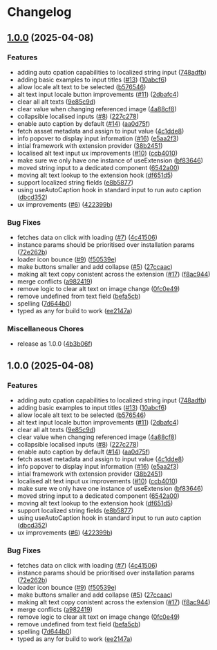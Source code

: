 # Changelog

## [1.0.0](https://github.com/amplience/dc-extension-automatic-alt-text/compare/v1.0.0...v1.0.0) (2025-04-08)


### Features

* adding auto cpation capabilities to localized string input ([748adfb](https://github.com/amplience/dc-extension-automatic-alt-text/commit/748adfbd3f31142b14e5f643017b5b686631392f))
* adding basic examples to input titles ([#13](https://github.com/amplience/dc-extension-automatic-alt-text/issues/13)) ([10abcf6](https://github.com/amplience/dc-extension-automatic-alt-text/commit/10abcf63ff3da29ca5ce00cd319100e23361ef79))
* allow locale alt text to be selected ([b576546](https://github.com/amplience/dc-extension-automatic-alt-text/commit/b5765468c169a6a80a1e3d5c49255cabe22b4190))
* alt text input locale button improvements ([#11](https://github.com/amplience/dc-extension-automatic-alt-text/issues/11)) ([2dbafc4](https://github.com/amplience/dc-extension-automatic-alt-text/commit/2dbafc4737fb92448fca7d92d580e93f291673e1))
* clear all alt texts ([9e85c9d](https://github.com/amplience/dc-extension-automatic-alt-text/commit/9e85c9d144b609d84460313bf65316dcf107714f))
* clear value when changing referenced image ([4a88cf8](https://github.com/amplience/dc-extension-automatic-alt-text/commit/4a88cf8ae5574f437e2c44d13de6d7b1884f39b4))
* collapsible localised inputs ([#8](https://github.com/amplience/dc-extension-automatic-alt-text/issues/8)) ([227c278](https://github.com/amplience/dc-extension-automatic-alt-text/commit/227c278bccd6f08295756baf5df9d65896a33faf))
* enable auto caption by default ([#14](https://github.com/amplience/dc-extension-automatic-alt-text/issues/14)) ([aa0d75f](https://github.com/amplience/dc-extension-automatic-alt-text/commit/aa0d75f80252c4ae62445f3a2f600ecbfd28de75))
* fetch assset metadata and assign to input value ([4c1dde8](https://github.com/amplience/dc-extension-automatic-alt-text/commit/4c1dde82b83f75a472c7be4e99a465a4917be0cf))
* info popover to display input information ([#16](https://github.com/amplience/dc-extension-automatic-alt-text/issues/16)) ([e5aa2f3](https://github.com/amplience/dc-extension-automatic-alt-text/commit/e5aa2f3c515b09e444d2b476bea40146998e04ec))
* intial framework with extension provider ([38b2451](https://github.com/amplience/dc-extension-automatic-alt-text/commit/38b2451894141380448ee50801d6692d09d4bae5))
* localised alt text input ux improvements ([#10](https://github.com/amplience/dc-extension-automatic-alt-text/issues/10)) ([ccb4010](https://github.com/amplience/dc-extension-automatic-alt-text/commit/ccb4010c4ff0a18d0fed2b05d822f534dde95147))
* make sure we only have one instance of useExtension ([bf83646](https://github.com/amplience/dc-extension-automatic-alt-text/commit/bf83646dae95d0c0e27e6fff385c6fdf95a7cb50))
* moved string input to a dedicated component ([6542a00](https://github.com/amplience/dc-extension-automatic-alt-text/commit/6542a000821726a3f1c8e0f0fd1e801d47ec247d))
* moving alt text lookup to the extension hook ([df651d5](https://github.com/amplience/dc-extension-automatic-alt-text/commit/df651d5e06a41de5c92acea0acba906d3a8d83ce))
* support localized string fields ([e8b5877](https://github.com/amplience/dc-extension-automatic-alt-text/commit/e8b587736768c4ed21adf428d24e55ed467d6853))
* using useAutoCaption hook in standard input to run auto caption ([dbcd352](https://github.com/amplience/dc-extension-automatic-alt-text/commit/dbcd352b30aab9614359aa079567f0217b7c0215))
* ux improvements ([#6](https://github.com/amplience/dc-extension-automatic-alt-text/issues/6)) ([422399b](https://github.com/amplience/dc-extension-automatic-alt-text/commit/422399b14ae83a6024b2026744988d6d911cbe9d))


### Bug Fixes

* fetches data on click with loading ([#7](https://github.com/amplience/dc-extension-automatic-alt-text/issues/7)) ([4c41506](https://github.com/amplience/dc-extension-automatic-alt-text/commit/4c415064b4cd18f56abbe531e6efe84ad0dcc165))
* instance params should be prioritised over installation params ([72e262b](https://github.com/amplience/dc-extension-automatic-alt-text/commit/72e262b13774fcbecae0845b5e2f2d5c5ce07a0c))
* loader icon bounce ([#9](https://github.com/amplience/dc-extension-automatic-alt-text/issues/9)) ([f50539e](https://github.com/amplience/dc-extension-automatic-alt-text/commit/f50539e5bf094182bc00c722225efb4af040288c))
* make buttons smaller and add collapse ([#5](https://github.com/amplience/dc-extension-automatic-alt-text/issues/5)) ([27ccaac](https://github.com/amplience/dc-extension-automatic-alt-text/commit/27ccaac898aa9cafcb2d2478b4944c0acd20f533))
* making alt text copy conistent across the extension ([#17](https://github.com/amplience/dc-extension-automatic-alt-text/issues/17)) ([f8ac944](https://github.com/amplience/dc-extension-automatic-alt-text/commit/f8ac944a4dbefb07300b2407cadc328e488ba9af))
* merge conflicts ([a982419](https://github.com/amplience/dc-extension-automatic-alt-text/commit/a982419fae3e43c8c031f4c1f72fb79fdd6791f4))
* remove logic to clear alt text on image change ([0fc0e49](https://github.com/amplience/dc-extension-automatic-alt-text/commit/0fc0e4907c91ac6ba26310ce28ff5be02795b1f0))
* remove undefined from text field ([befa5cb](https://github.com/amplience/dc-extension-automatic-alt-text/commit/befa5cbfa4db8971730acbb2866e35c11cadf0a6))
* spelling ([7d644b0](https://github.com/amplience/dc-extension-automatic-alt-text/commit/7d644b0b28038227572145782ee1a1ffaea30521))
* typed as any for build to work ([ee2147a](https://github.com/amplience/dc-extension-automatic-alt-text/commit/ee2147a4aa1d2a73bba88015a522fc39143ffd1b))


### Miscellaneous Chores

* release as 1.0.0 ([4b3b06f](https://github.com/amplience/dc-extension-automatic-alt-text/commit/4b3b06fadaf493f56c1e683e810e581838892063))

## 1.0.0 (2025-04-08)

### Features

- adding auto cpation capabilities to localized string input ([748adfb](https://github.com/amplience/dc-extension-automatic-alt-text/commit/748adfbd3f31142b14e5f643017b5b686631392f))
- adding basic examples to input titles ([#13](https://github.com/amplience/dc-extension-automatic-alt-text/issues/13)) ([10abcf6](https://github.com/amplience/dc-extension-automatic-alt-text/commit/10abcf63ff3da29ca5ce00cd319100e23361ef79))
- allow locale alt text to be selected ([b576546](https://github.com/amplience/dc-extension-automatic-alt-text/commit/b5765468c169a6a80a1e3d5c49255cabe22b4190))
- alt text input locale button improvements ([#11](https://github.com/amplience/dc-extension-automatic-alt-text/issues/11)) ([2dbafc4](https://github.com/amplience/dc-extension-automatic-alt-text/commit/2dbafc4737fb92448fca7d92d580e93f291673e1))
- clear all alt texts ([9e85c9d](https://github.com/amplience/dc-extension-automatic-alt-text/commit/9e85c9d144b609d84460313bf65316dcf107714f))
- clear value when changing referenced image ([4a88cf8](https://github.com/amplience/dc-extension-automatic-alt-text/commit/4a88cf8ae5574f437e2c44d13de6d7b1884f39b4))
- collapsible localised inputs ([#8](https://github.com/amplience/dc-extension-automatic-alt-text/issues/8)) ([227c278](https://github.com/amplience/dc-extension-automatic-alt-text/commit/227c278bccd6f08295756baf5df9d65896a33faf))
- enable auto caption by default ([#14](https://github.com/amplience/dc-extension-automatic-alt-text/issues/14)) ([aa0d75f](https://github.com/amplience/dc-extension-automatic-alt-text/commit/aa0d75f80252c4ae62445f3a2f600ecbfd28de75))
- fetch assset metadata and assign to input value ([4c1dde8](https://github.com/amplience/dc-extension-automatic-alt-text/commit/4c1dde82b83f75a472c7be4e99a465a4917be0cf))
- info popover to display input information ([#16](https://github.com/amplience/dc-extension-automatic-alt-text/issues/16)) ([e5aa2f3](https://github.com/amplience/dc-extension-automatic-alt-text/commit/e5aa2f3c515b09e444d2b476bea40146998e04ec))
- intial framework with extension provider ([38b2451](https://github.com/amplience/dc-extension-automatic-alt-text/commit/38b2451894141380448ee50801d6692d09d4bae5))
- localised alt text input ux improvements ([#10](https://github.com/amplience/dc-extension-automatic-alt-text/issues/10)) ([ccb4010](https://github.com/amplience/dc-extension-automatic-alt-text/commit/ccb4010c4ff0a18d0fed2b05d822f534dde95147))
- make sure we only have one instance of useExtension ([bf83646](https://github.com/amplience/dc-extension-automatic-alt-text/commit/bf83646dae95d0c0e27e6fff385c6fdf95a7cb50))
- moved string input to a dedicated component ([6542a00](https://github.com/amplience/dc-extension-automatic-alt-text/commit/6542a000821726a3f1c8e0f0fd1e801d47ec247d))
- moving alt text lookup to the extension hook ([df651d5](https://github.com/amplience/dc-extension-automatic-alt-text/commit/df651d5e06a41de5c92acea0acba906d3a8d83ce))
- support localized string fields ([e8b5877](https://github.com/amplience/dc-extension-automatic-alt-text/commit/e8b587736768c4ed21adf428d24e55ed467d6853))
- using useAutoCaption hook in standard input to run auto caption ([dbcd352](https://github.com/amplience/dc-extension-automatic-alt-text/commit/dbcd352b30aab9614359aa079567f0217b7c0215))
- ux improvements ([#6](https://github.com/amplience/dc-extension-automatic-alt-text/issues/6)) ([422399b](https://github.com/amplience/dc-extension-automatic-alt-text/commit/422399b14ae83a6024b2026744988d6d911cbe9d))

### Bug Fixes

- fetches data on click with loading ([#7](https://github.com/amplience/dc-extension-automatic-alt-text/issues/7)) ([4c41506](https://github.com/amplience/dc-extension-automatic-alt-text/commit/4c415064b4cd18f56abbe531e6efe84ad0dcc165))
- instance params should be prioritised over installation params ([72e262b](https://github.com/amplience/dc-extension-automatic-alt-text/commit/72e262b13774fcbecae0845b5e2f2d5c5ce07a0c))
- loader icon bounce ([#9](https://github.com/amplience/dc-extension-automatic-alt-text/issues/9)) ([f50539e](https://github.com/amplience/dc-extension-automatic-alt-text/commit/f50539e5bf094182bc00c722225efb4af040288c))
- make buttons smaller and add collapse ([#5](https://github.com/amplience/dc-extension-automatic-alt-text/issues/5)) ([27ccaac](https://github.com/amplience/dc-extension-automatic-alt-text/commit/27ccaac898aa9cafcb2d2478b4944c0acd20f533))
- making alt text copy conistent across the extension ([#17](https://github.com/amplience/dc-extension-automatic-alt-text/issues/17)) ([f8ac944](https://github.com/amplience/dc-extension-automatic-alt-text/commit/f8ac944a4dbefb07300b2407cadc328e488ba9af))
- merge conflicts ([a982419](https://github.com/amplience/dc-extension-automatic-alt-text/commit/a982419fae3e43c8c031f4c1f72fb79fdd6791f4))
- remove logic to clear alt text on image change ([0fc0e49](https://github.com/amplience/dc-extension-automatic-alt-text/commit/0fc0e4907c91ac6ba26310ce28ff5be02795b1f0))
- remove undefined from text field ([befa5cb](https://github.com/amplience/dc-extension-automatic-alt-text/commit/befa5cbfa4db8971730acbb2866e35c11cadf0a6))
- spelling ([7d644b0](https://github.com/amplience/dc-extension-automatic-alt-text/commit/7d644b0b28038227572145782ee1a1ffaea30521))
- typed as any for build to work ([ee2147a](https://github.com/amplience/dc-extension-automatic-alt-text/commit/ee2147a4aa1d2a73bba88015a522fc39143ffd1b))
